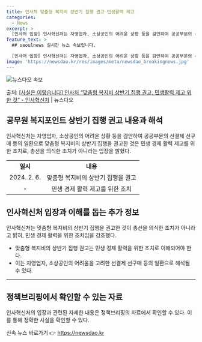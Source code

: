 ```yaml
---
title: 인사처 맞춤형 복지비 상반기 집행 권고 민생활력 제고
categories:
  - News
excerpt: >
  [인사처 입장] 인사혁신처는 자영업자, 소상공인의 어려운 상황 등을 감안하여 공공부문의 선결제 선구매 등의 …
feature_text: >
  ## seoulnews 실시간 뉴스 속보입니다.

  [인사처 입장] 인사혁신처는 자영업자, 소상공인의 어려운 상황 등을 감안하여 공공부문의 선결제 선구매 등의 …
image: 'https://newsdao.kr/res/images/meta/newsdao_breakingnews.jpg'
---
```


![뉴스다오 속보](https://newsdao.kr/res/images/meta/newsdao_breakingnews.jpg)

<p>출처: <a href="https://newsdao.kr/3215" rel="dofollow">[사실은 이렇습니다] 인사처 “맞춤형 복지비 상반기 집행 권고, 민생활력 제고 위한 것” - 인사혁신처</a> | 뉴스다오</p>

<h2 data-ke-size="size26">공무원 복지포인트 상반기 집행 권고 내용과 해석</h2>
<p data-ke-size="size16">인사혁신처는 자영업자, 소상공인의 어려운 상황 등을 감안하여 공공부문의 선결제 선구매 등의 일환으로 맞춤형 복지비의 상반기 집행을 권고한 것은 민생 경제 활력 제고를 위한 조치로, 총선을 의식한 조치가 아니라는 입장을 밝혔다.</p>

<table>
  <tr>
    <td style="text-align: center; height: 17px;"><b>일시</b></td>
    <td style="text-align: center; height: 17px;"><b>내용</b></td>
  </tr>
  <tr>
    <td style="text-align: center; height: 17px;">2024. 2. 6.</td>
    <td style="text-align: center; height: 17px;">맞춤형 복지비의 상반기 집행을 권고</td>
  </tr>
  <tr>
    <td style="text-align: center; height: 17px;">-</td>
    <td style="text-align: center; height: 17px;">민생 경제 활력 제고를 위한 조치</td>
  </tr>
</table>

<h2 data-ke-size="size26">인사혁신처 입장과 이해를 돕는 추가 정보</h2>
<p data-ke-size="size16">인사혁신처는 맞춤형 복지비의 상반기 집행을 권고한 것이 총선을 의식한 조치가 아니라고 밝혀, 민생 경제 활력을 위한 조치임을 강조했다.</p>

<ul>
  <li>맞춤형 복지비의 상반기 집행 권고는 민생 경제 활력을 위한 조치로 이해되어야 한다.</li>
  <li>이는 자영업자, 소상공인의 어려움을 고려한 선결제 선구매 등의 일환으로 해석될 수 있다.</li>
</ul>

<hr>

<h2 data-ke-size="size26">정책브리핑에서 확인할 수 있는 자료</h2>
<p data-ke-size="size16">인사혁신처의 입장과 관련된 자세한 내용은 정책브리핑의 자료에서 확인할 수 있다. 이를 통해 정확한 사실을 확인할 수 있다.</p> 

신속 뉴스 바로가기 👉 <a href="https://newsdao.kr" rel="dofollow">https://newsdao.kr</a>


